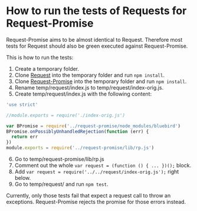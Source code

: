 # How to run the tests of Requests for Request-Promise

Request-Promise aims to be almost identical to Request. Therefore most tests for Request should also be green executed against Request-Promise.

This is how to run the tests:

1. Create a temporary folder.
2. Clone [Request](https://github.com/request/request) into the temporary folder and run `npm install`.
3. Clone [Request-Promise](https://github.com/request/request-promise) into the temporary folder and run `npm install`.
4. Rename temp/request/index.js to temp/request/index-orig.js.
5. Create temp/request/index.js with the following content:

``` js
'use strict'

//module.exports = require('./index-orig.js')

var BPromise = require('../request-promise/node_modules/bluebird')
BPromise.onPossiblyUnhandledRejection(function (err) {
  return err
})
module.exports = require('../request-promise/lib/rp.js')
```

6. Go to temp/request-promise/lib/rp.js
7. Comment out the whole `var request = (function () { ... })();` block.
8. Add `var request = require('../../request/index-orig.js');` right below.
9. Go to temp/request/ and run `npm test`.

Currently, only those tests fail that expect a request call to throw an exceptions. Request-Promise rejects the promise for those errors instead.
